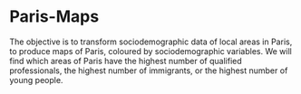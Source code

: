 # Paris-Maps
The objective is to transform sociodemographic data of local areas in Paris, to produce maps of Paris, coloured by sociodemographic variables. We will find which areas of Paris have the highest number of qualified professionals, the highest number of immigrants, or the highest number of young people.
